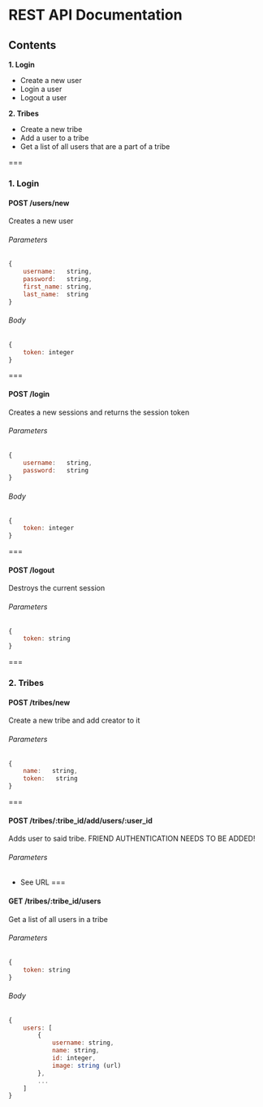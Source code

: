 # REST API Documentation

## Contents
**1. Login**
* Create a new user
* Login a user
* Logout a user

**2. Tribes**
* Create a new tribe
* Add a user to a tribe
* Get a list of all users that are a part of a tribe

===

### 1. Login

#### POST /users/new
Creates a new user
###### Parameters
```javascript
{
    username:   string,
    password:   string,
    first_name: string,
    last_name:  string
}
```

###### Body
```javascript
{
    token: integer
}
```
===

#### POST /login
Creates a new sessions and returns the session token
###### Parameters
```javascript
{
    username:   string,
    password:   string
}
```

###### Body
```javascript
{
    token: integer
}
```
===

#### POST /logout
Destroys the current session
###### Parameters
```javascript
{
    token: string
}
```
===
### 2. Tribes

#### POST /tribes/new
Create a new tribe and add creator to it
###### Parameters
```javascript
{
    name:   string,
    token:   string
}
```
===

#### POST /tribes/:tribe_id/add/users/:user_id
Adds user to said tribe. FRIEND AUTHENTICATION NEEDS TO BE ADDED!

###### Parameters

* See URL
===
#### GET /tribes/:tribe_id/users
Get a list of all users in a tribe

###### Parameters
```javascript
{
    token: string
}
```

###### Body
```javascript
{
    users: [
        {
            username: string,
            name: string,
            id: integer,
            image: string (url)
        },
        ...
    ]
}
```